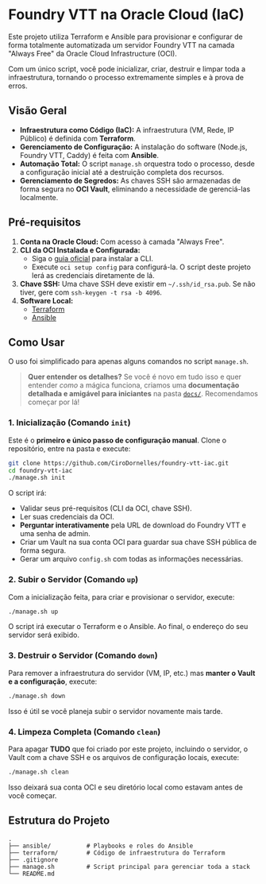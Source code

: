 # Foundry VTT na Oracle Cloud (IaC)

Este projeto utiliza Terraform e Ansible para provisionar e configurar de forma totalmente automatizada um servidor Foundry VTT na camada "Always Free" da Oracle Cloud Infrastructure (OCI).

Com um único script, você pode inicializar, criar, destruir e limpar toda a infraestrutura, tornando o processo extremamente simples e à prova de erros.

## Visão Geral

- **Infraestrutura como Código (IaC):** A infraestrutura (VM, Rede, IP Público) é definida com **Terraform**.
- **Gerenciamento de Configuração:** A instalação do software (Node.js, Foundry VTT, Caddy) é feita com **Ansible**.
- **Automação Total:** O script `manage.sh` orquestra todo o processo, desde a configuração inicial até a destruição completa dos recursos.
- **Gerenciamento de Segredos:** As chaves SSH são armazenadas de forma segura no **OCI Vault**, eliminando a necessidade de gerenciá-las localmente.

## Pré-requisitos

1.  **Conta na Oracle Cloud:** Com acesso à camada "Always Free".
2.  **CLI da OCI Instalada e Configurada:**
    -   Siga o [guia oficial](https://docs.oracle.com/en-us/iaas/Content/API/SDKDocs/cliinstall.htm) para instalar a CLI.
    -   Execute `oci setup config` para configurá-la. O script deste projeto lerá as credenciais diretamente de lá.
3.  **Chave SSH:** Uma chave SSH deve existir em `~/.ssh/id_rsa.pub`. Se não tiver, gere com `ssh-keygen -t rsa -b 4096`.
4.  **Software Local:**
    -   [Terraform](https://learn.hashicorp.com/tutorials/terraform/install-cli)
    -   [Ansible](https://docs.ansible.com/ansible/latest/installation_guide/intro_installation.html)

## Como Usar

O uso foi simplificado para apenas alguns comandos no script `manage.sh`.

> **Quer entender os detalhes?**
> Se você é novo em tudo isso e quer entender *como* a mágica funciona, criamos uma **documentação detalhada e amigável para iniciantes** na pasta [`docs/`](./docs/00_POR_ONDE_COMECAR.md). Recomendamos começar por lá!

### 1. Inicialização (Comando `init`)

Este é o **primeiro e único passo de configuração manual**. Clone o repositório, entre na pasta e execute:

```bash
git clone https://github.com/CiroDornelles/foundry-vtt-iac.git
cd foundry-vtt-iac
./manage.sh init
```

O script irá:
- Validar seus pré-requisitos (CLI da OCI, chave SSH).
- Ler suas credenciais da OCI.
- **Perguntar interativamente** pela URL de download do Foundry VTT e uma senha de admin.
- Criar um Vault na sua conta OCI para guardar sua chave SSH pública de forma segura.
- Gerar um arquivo `config.sh` com todas as informações necessárias.

### 2. Subir o Servidor (Comando `up`)

Com a inicialização feita, para criar e provisionar o servidor, execute:

```bash
./manage.sh up
```

O script irá executar o Terraform e o Ansible. Ao final, o endereço do seu servidor será exibido.

### 3. Destruir o Servidor (Comando `down`)

Para remover a infraestrutura do servidor (VM, IP, etc.) mas **manter o Vault e a configuração**, execute:

```bash
./manage.sh down
```

Isso é útil se você planeja subir o servidor novamente mais tarde.

### 4. Limpeza Completa (Comando `clean`)

Para apagar **TUDO** que foi criado por este projeto, incluindo o servidor, o Vault com a chave SSH e os arquivos de configuração locais, execute:

```bash
./manage.sh clean
```

Isso deixará sua conta OCI e seu diretório local como estavam antes de você começar.

## Estrutura do Projeto

```
.
├── ansible/          # Playbooks e roles do Ansible
├── terraform/        # Código de infraestrutura do Terraform
├── .gitignore
├── manage.sh         # Script principal para gerenciar toda a stack
└── README.md
```